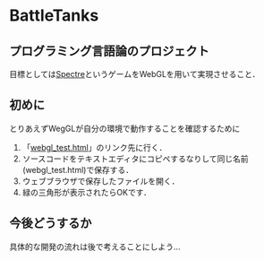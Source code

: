 # BattleTanks
## プログラミング言語論のプロジェクト
目標としては[Spectre](http://www.myabandonware.com/game/spectre-19k)というゲームをWebGLを用いて実現させること．

## 初めに
とりあえずWegGLが自分の環境で動作することを確認するために

1. 「[webgl_test.html](https://github.com/BattleTanks/BattleTanks/blob/master/webgl_test.html)」のリンク先に行く．
2. ソースコードをテキストエディタにコピペするなりして同じ名前(webgl_test.html)で保存する．
3. ウェブブラウザで保存したファイルを開く．
4. 緑の三角形が表示されたらOKです．

## 今後どうするか
具体的な開発の流れは後で考えることにしよう...
